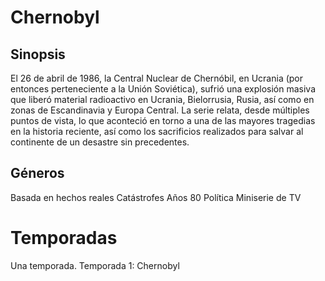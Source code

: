 # Chernobyl

## Sinopsis
El 26 de abril de 1986, la Central Nuclear de Chernóbil, en Ucrania (por entonces perteneciente a la Unión Soviética), sufrió una explosión masiva que liberó material radioactivo en Ucrania, Bielorrusia, Rusia, así como en zonas de Escandinavia y Europa Central. La serie relata, desde múltiples puntos de vista, lo que aconteció en torno a una de las mayores tragedias en la historia reciente, así como los sacrificios realizados para salvar al continente de un desastre sin precedentes. 

## Géneros
Basada en hechos reales
Catástrofes
Años 80
Política
Miniserie de TV

# Temporadas
Una temporada.
Temporada 1: Chernobyl
